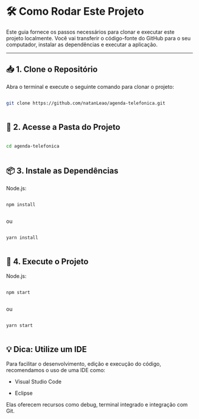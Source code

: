 # 🛠️ Como Rodar Este Projeto

Este guia fornece os passos necessários para clonar e executar este projeto localmente. Você vai transferir o código-fonte do GitHub para o seu computador, instalar as dependências e executar a aplicação.

---

## 📥 1. Clone o Repositório

Abra o terminal e execute o seguinte comando para clonar o projeto:

```bash
 
git clone https://github.com/natanLeao/agenda-telefonica.git
 
```


## 📂 2. Acesse a Pasta do Projeto

```bash
 
cd agenda-telefonica
 
```


## 📦 3. Instale as Dependências

Node.js:
```bash
 
npm install
 
```
ou
```bash
 
yarn install
 
```


## 🚀 4. Execute o Projeto

Node.js:
```bash
 
npm start
 
```
ou
```bash
 
yarn start
 
```

## 💡 Dica: Utilize um IDE
Para facilitar o desenvolvimento, edição e execução do código, recomendamos o uso de uma IDE como:

* Visual Studio Code

* Eclipse

Elas oferecem recursos como debug, terminal integrado e integração com Git.
